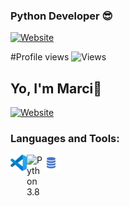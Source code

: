 ### Python Developer 😎
[![Website](https://cdn.dribbble.com/users/612987/screenshots/10737474/media/e0f82885392ca506dfcb15d35efdacdb.jpg?compress=1&resize=800x600)](https://www.python.org/downloads/release/python-380/)


#Profile views
![Views](https://komarev.com/ghpvc/?username=your-github-username)

## Yo, I'm Marci👋

[![Website](https://logos-world.net/wp-content/uploads/2020/11/Discord-Logo-700x394.png)](https://discord.com/users/856870363480457226/profile)
<br />

### Languages and Tools:

<img align="left" alt="Visual Studio Code" width="26px" src="https://raw.githubusercontent.com/github/explore/80688e429a7d4ef2fca1e82350fe8e3517d3494d/topics/visual-studio-code/visual-studio-code.png" />
<img align="left" alt="Python 3.8" width="26px" src="https://i.pinimg.com/originals/91/94/c9/9194c978fa63798b2e882e6fda5eb953.png" />
<img align="left" alt="SQL" width="26px" src="https://raw.githubusercontent.com/github/explore/80688e429a7d4ef2fca1e82350fe8e3517d3494d/topics/sql/sql.png" />

<br />
<br />
